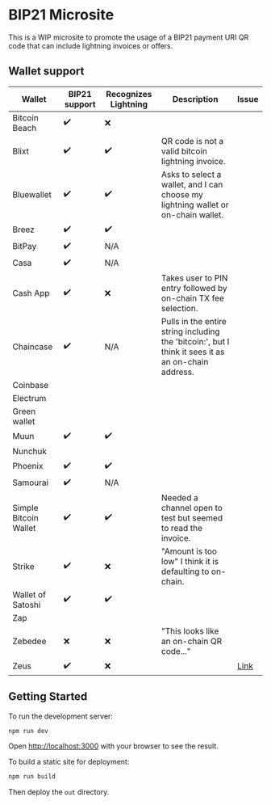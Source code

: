 # BIP21 Microsite

This is a WIP microsite to promote the usage of a BIP21 payment URI QR code that can include lightning invoices or offers.

## Wallet support

| Wallet        | BIP21 support     | Recognizes Lightning | Description | Issue |
|--------------|-----------|------------|------------|------------|
| Bitcoin Beach | ✔️ | ❌ |   |        
| Blixt | ✔️ | ✔️ | QR code is not a valid bitcoin lightning invoice. |          
| Bluewallet | ✔️ | ✔️ |  Asks to select a wallet, and I can choose my lightning wallet or on-chain wallet. |          
| Breez | ✔️ | ✔️ |  |          
| BitPay | ✔️ | N/A |   |         
| Casa  | ✔️ | N/A |            
| Cash App  | ✔️ | ❌ | Takes user to PIN entry followed by on-chain TX fee selection. |           
| Chaincase | ✔️ | N/A | Pulls in the entire string including the 'bitcoin:', but I think it sees it as an on-chain address. |            
| Coinbase |   |    |  |  
| Electrum |  |  |  |
| Green wallet |  |   |
| Muun | ✔️ | ✔️  |            |  |
| Nunchuk |  |   |  |
| Phoenix | ✔️ | ✔️ |   |
| Samourai | ✔️ | N/A |  |
| Simple Bitcoin Wallet | ✔️ | ✔️ | Needed a channel open to test but seemed to read the invoice. |
| Strike | ✔️ | ❌ | "Amount is too low" I think it is defaulting to on-chain. |           
| Wallet of Satoshi | ✔️ | ✔️  |  |            
| Zap |  |  |   |
| Zebedee | ❌ | ❌ | "This looks like an on-chain QR code..." |            
| Zeus | ✔️ | ❌ |   |  [Link](https://github.com/ZeusLN/zeus/issues/879)

## Getting Started

To run the development server:

```bash
npm run dev
```

Open [http://localhost:3000](http://localhost:3000) with your browser to see the result.

To build a static site for deployment:

```bash
npm run build
```

Then deploy the `out` directory.
